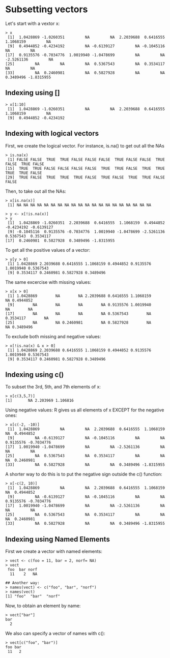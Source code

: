 # Subsetting vectors

Let's start with a vextor x:
```
> x
 [1]  1.0428869 -1.0260351         NA         NA  2.2039688  0.6416555  1.1068159         NA
 [9]  0.4944852 -0.4234192         NA -0.6139127         NA -0.1045116         NA         NA
[17]  0.9135576 -0.7034776  1.0019940 -1.0478699         NA         NA -2.5261136         NA
[25]         NA         NA         NA  0.5367543         NA  0.3534117         NA         NA
[33]         NA  0.2460981         NA  0.5827928         NA         NA  0.3489496 -1.8315955
```

## Indexing using []

```
> x[1:10]
 [1]  1.0428869 -1.0260351         NA         NA  2.2039688  0.6416555  1.1068159         NA
 [9]  0.4944852 -0.4234192
```

## Indexing with logical vectors
First, we create the logical vector. For instance, is.na() to get out all the NAs
```
> is.na(x)
 [1] FALSE FALSE  TRUE  TRUE FALSE FALSE FALSE  TRUE FALSE FALSE  TRUE FALSE  TRUE FALSE
[15]  TRUE  TRUE FALSE FALSE FALSE FALSE  TRUE  TRUE FALSE  TRUE  TRUE  TRUE  TRUE FALSE
[29]  TRUE FALSE  TRUE  TRUE  TRUE FALSE  TRUE FALSE  TRUE  TRUE FALSE FALSE
```

Then, to take out all the NAs:
```
> x[is.na(x)]
 [1] NA NA NA NA NA NA NA NA NA NA NA NA NA NA NA NA NA NA NA NA

> y <- x[!is.na(x)]
> y
 [1]  1.0428869 -1.0260351  2.2039688  0.6416555  1.1068159  0.4944852 -0.4234192 -0.6139127
 [9] -0.1045116  0.9135576 -0.7034776  1.0019940 -1.0478699 -2.5261136  0.5367543  0.3534117
[17]  0.2460981  0.5827928  0.3489496 -1.8315955
```

To get all the positive values of a vector:
```
> y[y > 0]
 [1] 1.0428869 2.2039688 0.6416555 1.1068159 0.4944852 0.9135576 1.0019940 0.5367543
 [9] 0.3534117 0.2460981 0.5827928 0.3489496
```

The same excercise with missing values:
```
> x[x > 0]
 [1] 1.0428869        NA        NA 2.2039688 0.6416555 1.1068159        NA 0.4944852
 [9]        NA        NA        NA        NA 0.9135576 1.0019940        NA        NA
[17]        NA        NA        NA        NA 0.5367543        NA 0.3534117        NA
[25]        NA        NA 0.2460981        NA 0.5827928        NA        NA 0.3489496
```

To exclude both missing and negative values:
```
> x[!is.na(x) & x > 0]
 [1] 1.0428869 2.2039688 0.6416555 1.1068159 0.4944852 0.9135576 1.0019940 0.5367543
 [9] 0.3534117 0.2460981 0.5827928 0.3489496
```


## Indexing using c()

To subset the 3rd, 5th, and 7th elements of x:
```
> x[c(3,5,7)]
[1]       NA 2.203969 1.106816
```

Using negative values: R gives us all elements of x EXCEPT for the negative ones:
```
> x[c(-2, -10)]
 [1]  1.0428869         NA         NA  2.2039688  0.6416555  1.1068159         NA  0.4944852
 [9]         NA -0.6139127         NA -0.1045116         NA         NA  0.9135576 -0.7034776
[17]  1.0019940 -1.0478699         NA         NA -2.5261136         NA         NA         NA
[25]         NA  0.5367543         NA  0.3534117         NA         NA         NA  0.2460981
[33]         NA  0.5827928         NA         NA  0.3489496 -1.8315955
```

A shorter way to do this is to put the negative sign outside the c() function:
```
> x[-c(2, 10)]
 [1]  1.0428869         NA         NA  2.2039688  0.6416555  1.1068159         NA  0.4944852
 [9]         NA -0.6139127         NA -0.1045116         NA         NA  0.9135576 -0.7034776
[17]  1.0019940 -1.0478699         NA         NA -2.5261136         NA         NA         NA
[25]         NA  0.5367543         NA  0.3534117         NA         NA         NA  0.2460981
[33]         NA  0.5827928         NA         NA  0.3489496 -1.8315955
```


## Indexing using Named Elements

First we create a vector with named elements:
```
> vect <- c(foo = 11, bar = 2, norf= NA)
> vect
 foo  bar norf
  11    2   NA

## Another way:
> names(vect) <- c("foo", "bar", "norf")
> names(vect)
[1] "foo"  "bar"  "norf"
```

Now, to obtain an element by name:
```
> vect["bar"]
bar
  2
```

We also can specify a vector of names with c():
```
> vect[c("foo", "bar")]
foo bar
 11   2
```